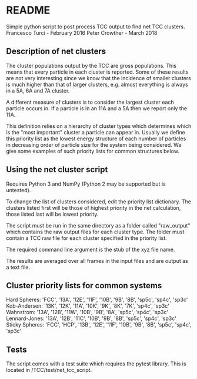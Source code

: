 # README #

Simple python script to post process TCC output to find net TCC clusters.
Francesco Turci - February 2016
Peter Crowther - March 2018

## Description of net clusters

The cluster populations output by the TCC are gross populations. This means that every particle in each cluster is reported. Some of these results are not very interesting since we know that the incidence of smaller clusters is much higher than that of larger clusters, e.g. almost everything is always in a 5A, 6A and 7A cluster.

A different measure of clusters is to consider the largest cluster each particle occurs in. If a particle is in an 11A and a 5A then we report only the 11A.

This definition relies on a hierarchy of cluster types which determines which is the "most important" cluster a particle can appear in. Usually we define this priority list as the lowest energy structure of each number of particles in decreasing order of particle size for the system being considered. We give some examples of such priority lists for common structures below.

## Using the net cluster script
Requires Python 3 and NumPy (Python 2 may be supported but is untested).

To change the list of clusters considered, edit the priority list dictionary. The clusters listed first will be those of highest priority in the net calculation, those listed last will be lowest priority.

The script must be run in the same directory as a folder called "raw_output" which contains the raw output files for each cluster type. The folder must contain a TCC raw file for each cluster specified in the priority list.

The required command line argument is the stub of the xyz file name.

The results are averaged over all frames in the input files and are output as a text file.

## Cluster priority lists for common systems

Hard Spheres: 'FCC', '13A', '12E', '11F', '10B', '9B', '8B', 'sp5c', 'sp4c', 'sp3c'
Kob-Andersen: '13K', '12K', '11A', '10K', '9K', '8K', '7K', 'sp4c', 'sp3c'
Wahnstrom: '13A', '12B', '11W', '10B', '9B', '8A', 'sp5c', 'sp4c', 'sp3c'
Lennard-Jones: '13A', '12B', '11C', '10B', '9B', '8B', 'sp5c', 'sp4c', 'sp3c'
Sticky Spheres: 'FCC', 'HCP', '13B', '12E', '11F', '10B', '9B', '8B', 'sp5c', 'sp4c', 'sp3c'

## Tests

The script comes with a test suite which requires the pytest library. This is located in /TCC/test/net_tcc_script.